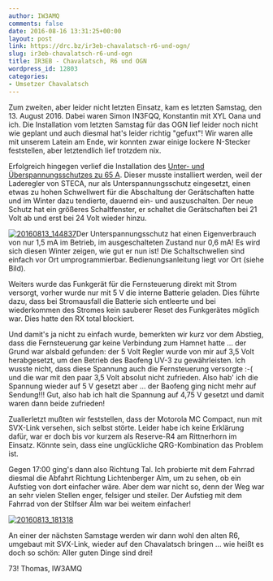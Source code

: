 ```yaml
---
author: IW3AMQ
comments: false
date: 2016-08-16 13:31:25+00:00
layout: post
link: https://drc.bz/ir3eb-chavalatsch-r6-und-ogn/
slug: ir3eb-chavalatsch-r6-und-ogn
title: IR3EB - Chavalatsch, R6 und OGN
wordpress_id: 12803
categories:
- Umsetzer Chavalatsch
---
```


Zum zweiten, aber leider nicht letzten Einsatz, kam es letzten Samstag, den 13. August 2016. Dabei waren Simon IN3FQQ, Konstantin mit XYL Oana und ich. Die Installation vom letzten Samstag für das OGN lief leider noch nicht wie geplant und auch diesmal hat's leider richtig "gefuxt"! Wir waren alle mit unserem Latein am Ende, wir konnten zwar einige lockere N-Stecker feststellen, aber letztendlich lief trotzdem nix.

Erfolgreich hingegen verlief die Installation des [Unter- und Überspannungsschutzes zu 65 A](https://www.fraron.de/batteriemanagement/batterietiefentladeschutz-65a-fuer-12v-und-24v-batteriesysteme/a-85860085/). Dieser musste installiert werden, weil der Laderegler von STECA, nur als Unterspannungsschutz eingesetzt, einen etwas zu hohen Schwellwert für die Abschaltung der Gerätschaften hatte und im Winter dazu tendierte, dauernd ein- und auszuschalten. Der neue Schutz hat ein größeres Schaltfenster, er schaltet die Gerätschaften bei 21 Volt ab und erst bei 24 Volt wieder hinzu.

[![20160813_144837](https://drc.bz/wp-content/uploads/2016/08/20160813_144837-300x225.jpg)](https://drc.bz/wp-content/uploads/2016/08/20160813_144837.jpg)Der Unterspannungsschutz hat einen Eigenverbrauch von nur 1,5 mA im Betrieb, im ausgeschalteten Zustand nur 0,6 mA! Es wird sich diesen Winter zeigen, wie gut er nun ist! Die Schaltschwellen sind einfach vor Ort umprogrammierbar. Bedienungsanleitung liegt vor Ort (siehe Bild).

Weiters wurde das Funkgerät für die Fernsteuerung direkt mit Strom versorgt, vorher wurde nur mit 5 V die interne Batterie geladen. Dies führte dazu, dass bei Stromausfall die Batterie sich entleerte und bei wiederkommen des Stromes kein sauberer Reset des Funkgerätes möglich war. Dies hatte den RX total blockiert.

Und damit's ja nicht zu einfach wurde, bemerkten wir kurz vor dem Abstieg, dass die Fernsteuerung gar keine Verbindung zum Hamnet hatte ... der Grund war alsbald gefunden: der 5 Volt Regler wurde von mir auf 3,5 Volt herabgesetzt, um den Betrieb des Baofeng UV-3 zu gewährleisten. Ich wusste nicht, dass diese Spannung auch die Fernsteuerung versorgte :-( und die war mit den paar 3,5 Volt absolut nicht zufrieden. Also hab' ich die Spannung wieder auf 5 V gesetzt aber ... der Baofeng ging nicht mehr auf Sendung!!! Gut, also hab ich halt die Spannung auf 4,75 V gesetzt und damit waren dann beide zufrieden!

Zuallerletzt mußten wir feststellen, dass der Motorola MC Compact, nun mit SVX-Link versehen, sich selbst störte. Leider habe ich keine Erklärung dafür, war er doch bis vor kurzem als Reserve-R4 am Rittnerhorn im Einsatz. Könnte sein, dass eine unglückliche QRG-Kombination das Problem ist.

Gegen 17:00 ging's dann also Richtung Tal. Ich probierte mit dem Fahrrad diesmal die Abfahrt Richtung Lichtenberger Alm, um zu sehen, ob ein Aufstieg von dort einfacher wäre. Aber dem war nicht so, denn der Weg war an sehr vielen Stellen enger, felsiger und steiler. Der Aufstieg mit dem Fahrrad von der Stilfser Alm war bei weitem einfacher!

[![20160813_181318](https://drc.bz/wp-content/uploads/2016/08/20160813_181318-300x225.jpg)](https://drc.bz/wp-content/uploads/2016/08/20160813_181318.jpg)

An einer der nächsten Samstage werden wir dann wohl den alten R6, umgebaut mit SVX-Link, wieder auf den Chavalatsch bringen ... wie heißt es doch so schön: Aller guten Dinge sind drei!

73! Thomas, IW3AMQ


